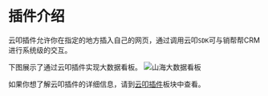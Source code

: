 # 插件介绍

云叩插件允许你在指定的地方插入自己的网页，通过调用云叩`SDK`可与销帮帮CRM进行系统级的交互。

下图展示了通过云叩插件实现大数据看板。
![山海大数据看板](/cloudcode-doc/images/shanhai.png)

如果你想了解云叩插件的详细信息，请到[云叩插件](/plugin/)板块中查看。
